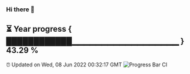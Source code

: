 ### Hi there 👋
⏳ Year progress { ████████████▁▁▁▁▁▁▁▁▁▁▁▁▁▁▁▁▁▁ } 43.29 %
---
⏰ Updated on Wed, 08 Jun 2022 00:32:17 GMT
![Progress Bar CI](https://github.com/Moyi321/Moyi321/workflows/Progress%20Bar%20CI/badge.svg)

